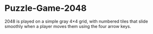 # Puzzle-Game-2048
2048 is played on a simple gray 4×4 grid, with numbered tiles that slide smoothly when a player moves them using the four arrow keys.
